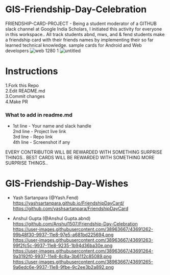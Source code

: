 # GIS-Friendship-Day-Celebration
FRIENDSHIP-CARD-PROJECT - Being a student moderator of a GITHUB slack channel at Google India Scholars, I initiated this activity for everyone in this workspace..
All track students abnd, mws, and & fend students make a friendship card with their friends names by implementing their so far learned  technical knowledge.
sample cards for Android and Web developers 
![web 1280 1](https://user-images.githubusercontent.com/37589556/43626817-222ec4da-9711-11e8-94a1-3f878c427656.png)
![untitled](https://user-images.githubusercontent.com/37589556/43626819-22d17e64-9711-11e8-8d41-9e57c241b842.png)

# Instructions 
 
1.Fork this Repo <br/>
2.Edit README.md <br/>
3.Commit changes <br/> 
4.Make PR <br/>

### What to add in readme.md
* 1st line - Your name and slack handle <br/>
  2nd line - Project live link <br/>
  3rd line - Repo link <br/>
  4th line - Screenshot if any <br/>

EVERY CONTRIBUTOR WILL BE REWARDED WITH SOMETHING SURPRISE THINGS..
BEST CARDS WILL BE REWARDED WITH SOMETHING MORE SURPRISE THINGS..
 
# GIS-Friendship-Day-Wishes

* Yash Sartanpara (@Yash.Fend) <br/>
  https://yashsartanpara.github.io/FriendshipDayCard/ <br/>
  https://github.com/yashsartanpara/FriendshipDayCard <br/>
  
* Anshul Gupta (@Anshul Gupta.abnd) <br/>
https://github.com/Anshul1507/Friendship-Day-Celebration <br/>
https://user-images.githubusercontent.com/38963667/43691262-99b48f30-9937-11e8-97e5-a681bd225694.png <br/>
https://user-images.githubusercontent.com/38963667/43691263-99f2fc5c-9937-11e8-9235-1b94d36ba30e.png <br/>
https://user-images.githubusercontent.com/38963667/43691264-9a3192f0-9937-11e8-8c8a-3b6112c85089.png <br/>
https://user-images.githubusercontent.com/38963667/43691265-9a6edc6e-9937-11e8-9fbe-9c2ee3b2a892.png <br/>
  
  
 
